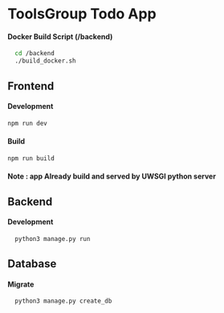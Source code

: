 # ToolsGroup Todo App



#### Docker Build Script (/backend)

```bash
  cd /backend
  ./build_docker.sh
```



## Frontend

#### Development

```bash
npm run dev
```

#### Build

```bash
npm run build
```
#### Note : app Already build and served by UWSGI python server  




## Backend

#### Development

```bash
  python3 manage.py run
```






## Database

#### Migrate

```bash
  python3 manage.py create_db
```

